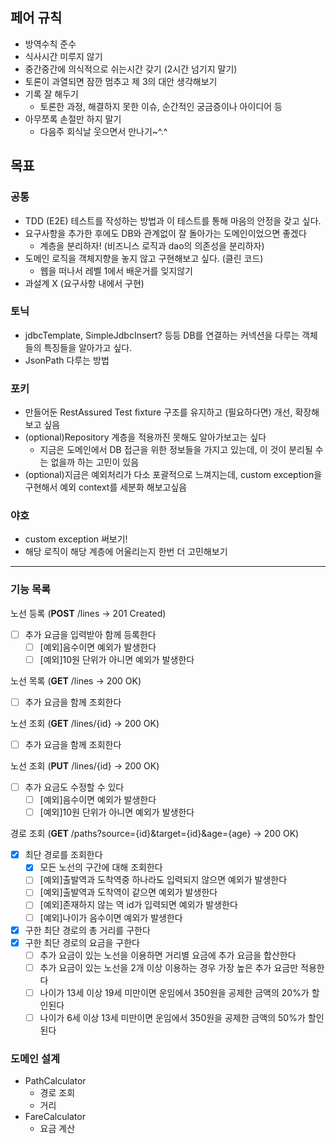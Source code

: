 ## 페어 규칙

- 방역수칙 준수
- 식사시간 미루지 않기
- 중간중간에 의식적으로 쉬는시간 갖기 (2시간 넘기지 말기)
- 토론이 과열되면 잠깐 멈추고 제 3의 대안 생각해보기
- 기록 잘 해두기
    - 토론한 과정, 해결하지 못한 이슈, 순간적인 궁금증이나 아이디어 등
- 아무쪼록 손절만 하지 말기
    - 다음주 회식날 웃으면서 만나기~^.^

## 목표

### 공통

- TDD (E2E) 테스트를 작성하는 방법과 이 테스트를 통해 마음의 안정을 갖고 싶다.
- 요구사항을 추가한 후에도 DB와 관계없이 잘 돌아가는 도메인이었으면 좋겠다
    - 계층을 분리하자! (비즈니스 로직과 dao의 의존성을 분리하자)
- 도메인 로직을 객체지향을 놓지 않고 구현해보고 싶다. (클린 코드)
    - 웹을 떠나서 레벨 1에서 배운거를 잊지않기
- 과설계 X (요구사항 내에서 구현)

### 토닉

- jdbcTemplate, SimpleJdbcInsert? 등등 DB를 연결하는 커넥션을 다루는 객체들의 특징들을 알아가고 싶다.
- JsonPath 다루는 방법

### 포키

- 만들어둔 RestAssured Test fixture 구조를 유지하고 (필요하다면) 개선, 확장해보고 싶음
- (optional)Repository 계층을 적용까진 못해도 알아가보고는 싶다
    - 지금은 도메인에서 DB 접근을 위한 정보들을 가지고 있는데, 이 것이 분리될 수는 없을까 하는 고민이 있음
- (optional)지금은 예외처리가 다소 포괄적으로 느껴지는데, custom exception을 구현해서 예외 context를 세분화 해보고싶음

### 야호

- custom exception 써보기!
- 해당 로직이 해당 계층에 어울리는지 한번 더 고민해보기

---

### 기능 목록

노선 등록 (**POST** /lines -> 201 Created)

- [ ] 추가 요금을 입력받아 함께 등록한다
    - [ ] [예외]음수이면 예외가 발생한다
    - [ ] [예외]10원 단위가 아니면 예외가 발생한다

노선 목록 (**GET** /lines -> 200 OK)

- [ ] 추가 요금을 함께 조회한다

노선 조회 (**GET** /lines/{id} -> 200 OK)

- [ ] 추가 요금을 함께 조회한다

노선 조회 (**PUT** /lines/{id} -> 200 OK)

- [ ] 추가 요금도 수정할 수 있다
    - [ ] [예외]음수이면 예외가 발생한다
    - [ ] [예외]10원 단위가 아니면 예외가 발생한다

경로 조회 (**GET** /paths?source={id}&target={id}&age={age} → 200 OK)

- [X] 최단 경로를 조회한다
    - [X] 모든 노선의 구간에 대해 조회한다
    - [ ] [예외]출발역과 도착역중 하나라도 입력되지 않으면 예외가 발생한다
    - [ ] [예외]출발역과 도착역이 같으면 예외가 발생한다
    - [ ] [예외]존재하지 않는 역 id가 입력되면 예외가 발생한다
    - [ ] [예외]나이가 음수이면 예외가 발생한다
- [X] 구한 최단 경로의 총 거리를 구한다
- [X] 구한 최단 경로의 요금을 구한다
    - [ ] 추가 요금이 있는 노선을 이용하면 거리별 요금에 추가 요금을 합산한다
    - [ ] 추가 요금이 있는 노선을 2개 이상 이용하는 경우 가장 높은 추가 요금만 적용한다
    - [ ] 나이가 13세 이상 19세 미만이면 운임에서 350원을 공제한 금액의 20%가 할인된다
    - [ ] 나이가 6세 이상 13세 미만이면 운임에서 350원을 공제한 금액의 50%가 할인된다

### 도메인 설계

- PathCalculator
    - 경로 조회
    - 거리
- FareCalculator
    - 요금 계산
